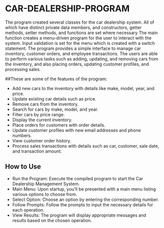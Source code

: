 # CAR-DEALERSHIP-PROGRAM

The program created several classes for the car dealership system. All of which have distinct private data members, and constructors, getter methods, setter methods, and functions are set where necessary
The main function creates a menu-driven program for the user to interact with the system. Input validation is set for the menu which is created with a switch statement. The program provides a simple interface to manage car inventory, customer orders, and employee transactions. The users are able to perform various tasks such as adding, updating, and removing cars from the inventory, and also placing orders, updating customer profiles, and processing sales.

##These are some of the features of the program:
- Add new cars to the inventory with details like make, model, year, and price.
- Update existing car details such as price.
- Remove cars from the inventory.
- Search for cars by make, model, and year.
- Filter cars by price range.
- Display the current inventory.
- Place orders for customers with order details.
- Update customer profiles with new email addresses and phone numbers.
- View customer order history.
- Process sales transactions with details such as car, customer, sale date, and transaction amount.

## How to Use
- Run the Program: Execute the compiled program to start the Car Dealership Management System.
- Main Menu: Upon startup, you'll be presented with a main menu listing various options to choose from.
- Select Option: Choose an option by entering the corresponding number.
- Follow Prompts: Follow the prompts to input the necessary details for each operation.
- View Results: The program will display appropriate messages and results based on the chosen operation.
